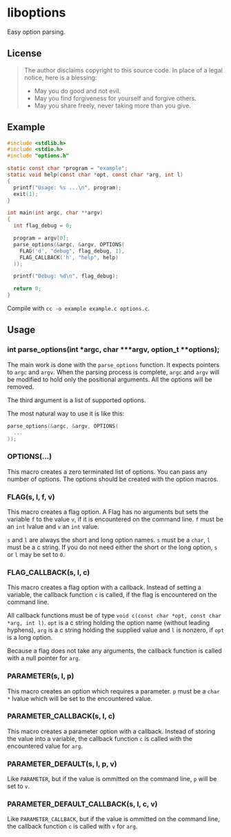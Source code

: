 # liboptions

Easy option parsing.

## License

> The author disclaims copyright to this source code.  In place of
> a legal notice, here is a blessing:
>
> * May you do good and not evil.
> * May you find forgiveness for yourself and forgive others.
> * May you share freely, never taking more than you give.

## Example

```c
#include <stdlib.h>
#include <stdio.h>
#include "options.h"

static const char *program = "example";
static void help(const char *opt, const char *arg, int l)
{
  printf("Usage: %s ...\n", program);
  exit(1);
}

int main(int argc, char **argv)
{
  int flag_debug = 0;

  program = argv[0];
  parse_options(&argc, &argv, OPTIONS(
    FLAG('d', "debug", flag_debug, 1),
    FLAG_CALLBACK('h', "help", help)
  ));

  printf("Debug: %d\n", flag_debug);

  return 0;
}
```

Compile with `cc -o example example.c options.c`.

## Usage

### int parse_options(int \*argc, char \*\*\*argv, option_t \*\*options);

The main work is done with the `parse_options` function.
It expects pointers to `argc` and `argv`.
When the parsing process is complete, `argc` and `argv` will be modified to hold only the positional arguments.
All the options will be removed.

The third argument is a list of supported options.

The most natural way to use it is like this:

```c
parse_options(&argc, &argv, OPTIONS(
  ...
));
```

### OPTIONS(...)

This macro creates a zero terminated list of options.
You can pass any number of options.
The options should be created with the option macros.

### FLAG(s, l, f, v)

This macro creates a flag option.
A Flag has no arguments but sets the variable `f` to the value `v`, if it is encountered on the command line.
`f` must be an `int` lvalue and `v` an `int` value.

`s` and `l` are always the short and long option names.
`s` must be a `char`, `l` must be a c string.
If you do not need either the short or the long option, `s` or `l` may be set to `0`.

### FLAG_CALLBACK(s, l, c)

This macro creates a flag option with a callback.
Instead of setting a variable, the callback function `c` is called, if the flag is encountered on the command line.

All callback functions must be of type `void c(const char *opt, const char *arg, int l)`.
`opt` is a c string holding the option name (without leading hyphens), `arg` is a c string holding the supplied value and `l` is nonzero, if `opt` is a long option.

Because a flag does not take any arguments, the callback function is called with a null pointer for `arg`.

### PARAMETER(s, l, p)

This macro creates an option which requires a parameter.
`p` must be a `char *` lvalue which will be set to the encountered value.

### PARAMETER_CALLBACK(s, l, c)

This macro creates a parameter option with a callback.
Instead of storing the value into a variable, the callback function `c` is called with the encountered value for `arg`.

### PARAMETER_DEFAULT(s, l, p, v)

Like `PARAMETER`, but if the value is ommitted on the command line, `p` will be set to `v`.

### PARAMETER_DEFAULT_CALLBACK(s, l, c, v)

Like `PARAMETER_CALLBACK`, but if the value is ommitted on the command line, the callback function `c` is called with `v` for `arg`.
